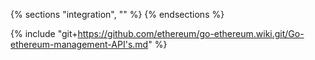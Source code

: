 {% sections "integration", "" %}
{% endsections %}

{% include "git+https://github.com/ethereum/go-ethereum.wiki.git/Go-ethereum-management-API's.md" %}

